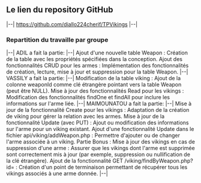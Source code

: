 ## Le lien du repository GitHub
|--|
https://github.com/diallo224cherif/TPVikings
|--| 
### Repartition du travaille par groupe
|--|
ADIL a fait la partie:
|--|
Ajout d'une nouvelle table Weapon :
Création de la table avec les propriétés spécifiées dans la conception.
Ajout des fonctionnalités CRUD pour les armes :
Implémentation des fonctionnalités de création, lecture, mise à jour et suppression pour la table Weapon.
|--|
VASSILY a fait la partie:
|--|
Modification de la table viking :
Ajout de la colonne weaponId comme clé étrangère pointant vers la table Weapon (peut être NULL).
Mise à jour des fonctionnalités Read pour les vikings :
Modification des fonctionnalités findOne et findAll pour inclure les informations sur l'arme liée.
|--|
MAIMOUNATOU a fait la partie:
|--|
Mise à jour de la fonctionnalité Create pour les vikings :
Adaptation de la création de viking pour gérer la relation avec les armes.
Mise à jour de la fonctionnalité Update (avec PUT) :
Ajout ou modification des informations sur l'arme pour un viking existant.
Ajout d'une fonctionnalité Update dans le fichier api/viking/addWeapon.php :
Permettre d'ajouter ou de changer l'arme associée à un viking.
Partie Bonus :
Mise à jour des vikings en cas de suppression d'une arme :
Assurer que les vikings dont l'arme est supprimée sont correctement mis à jour (par exemple, suppression ou nullification de la clé étrangère).
Ajout de la fonctionnalité GET /viking/findByWeapon.php?id=<weaponId> :
Création d'un point de terminaison permettant de récupérer tous les vikings associés à une arme donnée.
|--|


